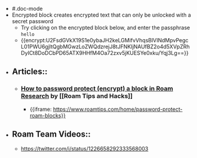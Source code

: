 - #.doc-mode
- Encrypted block creates encrypted text that can only be unlocked with a secret password
    - Try clicking on the encrypted block below, and enter the passphrase `hello`
    - {{encrypt:U2FsdGVkX19S1e0ybaJH2keLGMifvVhqsBlVINdMpvPegcL01PWU6gjltQgbMGwzLoZWQdzrejJ8tJFNKIjNAUfBZ2o4d5XVpZRhDyICt8DoDCbPD65ATX9HHfM4Oa72zxv5jKUESYe0xku/Yqj3Lg==}}
- ## Articles::
    - ### [How to password protect (encrypt) a block in Roam Research](https://www.roamtips.com/home/password-protect-roam-blocks) by [[Roam Tips and Hacks]]
        - {{iframe: https://www.roamtips.com/home/password-protect-roam-blocks}}
- ## Roam Team Videos::
    - https://twitter.com/i/status/1226658292333568003
